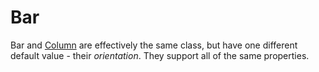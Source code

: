 # Bar

<!--meta

-->

Bar and [Column](./Column) are effectively the same class, but have one different default value - their _orientation_. They support all of the same properties.

<ClientOnly>
  <hpcc-vitepress style="width:100%;height:600px">
    <div id="placeholder" style="height:400px">
    </div>
    <script type="module">
      import { Bar } from "@hpcc-js/chart";

      new Bar()
          .target("placeholder")
          .columns(['Guideline', 'Error Occurrences', 'Warning Occurrences']) 
          .data([
              [
                  "perceivable 1.1.1",
                  1,
                  76
              ],
              [
                  "perceivable 1.3.1b",
                  206,
                  6334
              ],
              [
                  "perceivable 1.3.1a",
                  0,
                  41
              ],
              [
                  "perceivable 1.4.10",
                  0,
                  36
              ],
              [
                  "operable 2.1.1",
                  0,
                  2819
              ],
              [
                  "operable 2.4.1",
                  31,
                  0
              ],
              [
                  "operable 2.4.2",
                  5,
                  0
              ],
              [
                  "operable 2.5.3",
                  0,
                  916
              ],
              [
                  "understandable 3.1.1",
                  5,
                  0
              ],
              [
                  "understandable 3.2.2",
                  43,
                  0
              ],
              [
                  "robust 4.1.1",
                  166,
                  0
              ],
              [
                  "robust 4.1.2",
                  579,
                  3104
              ]
            ])
          .orientation('vertical')
          .showValue(true)
          .valueCentered(true)
          .yAxisStacked(true)
          .yAxisType('pow')
          .yAxisTypePowExponent(0.5)
          .xAxisType('ordinal')
          .xAxisTitle('')
          .render()
          ;
    </script>
  </hpcc-vitepress>
</ClientOnly>

Two or more series are commonly compared with a bar chart.

<ClientOnly>
  <hpcc-vitepress style="width:100%;height:600px">
    <div id="placeholder" style="height:400px">
    </div>
    <script type="module">
      import { Bar } from "@hpcc-js/chart";

      new Bar()
          .target("placeholder")
          .columns(["Category", "Value 1", "Value 2"])
          .data([
              ["A", 34, 90],
              ["B", 55, 50],
              ["C", 89, 75],
              ["D", 144, 66]
          ])
          .xAxisOrdinalPaddingInner(0.38)
          .xAxisOrdinalPaddingOuter(0.62)
          .xAxisFocus(true)
          .render()
          ;
    </script>
  </hpcc-vitepress>
</ClientOnly>

A bar chart supports n-number of numeric values per data row. A series is created for each column as needed.  In the below example the series' are stacked together using the _yAxisStacked_ property.

<ClientOnly>
  <hpcc-vitepress style="width:100%;height:600px">
    <div id="placeholder" style="height:400px">
    </div>
    <script type="module">
      import { Bar } from "@hpcc-js/chart";

      const bar = new Bar()
          .target("placeholder")
          .columns(["Category", "Value 1", "Value 2", "Value 3"])
          .data([
              ["A", 34, 90, 82],
              ["B", 55, 50, 65],
              ["C", 89, 75, 43],
              ["D", 144, 66, 56]
          ])
          .showValue(true)
          .valueCentered(true)
          .yAxisStacked(true)
          .render()
          ;
      setInterval(()=> {
          bar
            .yAxisStacked(!bar.yAxisStacked())
            .lazyRender()
          ;
      }, 5000);
    </script>
  </hpcc-vitepress>
</ClientOnly>


## API

## Published Properties
```@hpcc-js/chart:Bar
```